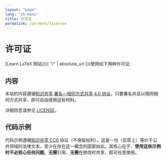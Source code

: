 ```yaml
---
layout: "page"
lang: "zh-Hans"
title: 许可证
permalink: /zh-Hans/licenses
---
```


# 许可证

[Learn LaTeX 网站]({{ "/" | absolute_url }})使用如下两种许可证:

## 内容

本站的内容遵循[知识共享 署名—相同方式共享 4.0 协议](https://creativecommons.org/licenses/by-sa/4.0/)。只要署名并且以相同相同方式共享，即可自由使用这些材料。

详细信息请参见 [LICENSE](../LICENSE)。

## 代码示例

代码示例遵循[知识共享 CC0](https://creativecommons.org/share-your-work/public-domain/cc0/) 协议（不保留权利）。这是一份（实质上）等价于公共领域的法律文本，至少在存在这一概念的国家如此。其核心在于，**使用这些示例时不必担心任何问题**。**无需**引用、**无需**在修改时共享，即可任意使用。
